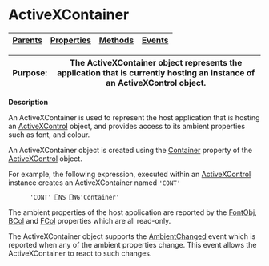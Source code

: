 




<h1 class="heading"><span class="name">ActiveXContainer</span></h1>

| [Parents](../ParentLists/ActiveXContainer.htm) | [Properties](../PropLists/ActiveXContainer.htm) | [Methods](../MethodLists/ActiveXContainer.htm) | [Events](../EventLists/ActiveXContainer.htm) |
| --- | --- | --- | ---  |


| Purpose: | The ActiveXContainer object represents the application that is currently hosting an instance of an ActiveXControl object. |
| --- | ---  |


**Description**


An ActiveXContainer is used to represent the host application that is hosting an [ActiveXControl](ActiveXControl.htm) object, and provides access to its ambient properties such as font, and colour.



An ActiveXContainer object is created using the [Container](./container.md) property of the [ActiveXControl](ActiveXControl.htm) object.


For example, the following expression, executed within an [ActiveXControl](ActiveXControl.htm) instance creates an ActiveXContainer named `'CONT'`
```apl
      'CONT' ⎕NS ⎕WG'Container'
```


The ambient properties of the host application are reported by the [FontObj](./fontobj.md), [BCol](./fcol.md) and [FCol](./bcol.md) properties which are all read-only.


The ActiveXContainer object supports the [AmbientChanged](./ambientchanged.md) event which is reported when any of the ambient properties change. This event allows the ActiveXContainer to react to such changes.


